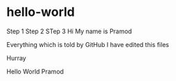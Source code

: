 # hello-world
Step 1
Step 2
STep 3
Hi 
My name is Pramod

Everything which is told by GitHub
I have edited this files

Hurray

Hello World Pramod

